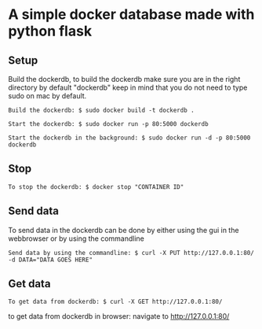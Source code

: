 # A simple docker database made with python flask

## Setup
Build the dockerdb, to build the dockerdb make sure you are in the right directory by default "dockerdb" keep in mind that you do not need to type sudo on mac by default.

    Build the dockerdb: $ sudo docker build -t dockerdb .

    Start the dockerdb: $ sudo docker run -p 80:5000 dockerdb

    Start the dockerdb in the background: $ sudo docker run -d -p 80:5000 dockerdb

## Stop
    To stop the dockerdb: $ docker stop "CONTAINER ID"

## Send data
To send data in the dockerdb can be done by either using the gui in the webbrowser or by using the commandline

    Send data by using the commandline: $ curl -X PUT http://127.0.0.1:80/ -d DATA="DATA GOES HERE"
## Get data
    To get data from dockerdb: $ curl -X GET http://127.0.0.1:80/

to get data from dockerdb in browser: navigate to http://127.0.0.1:80/
